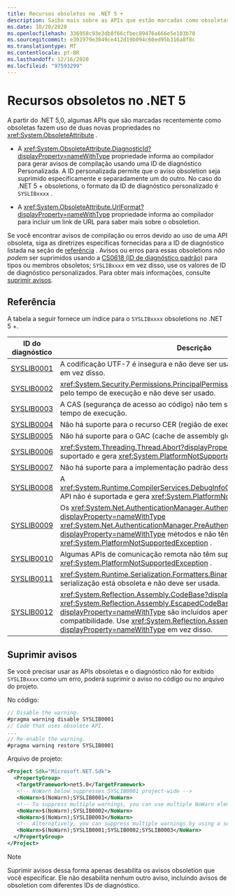 ```yaml
---
title: Recursos obsoletos no .NET 5 +
description: Saiba mais sobre as APIs que estão marcadas como obsoletas no .NET 5,0 e versões posteriores que produzem avisos do compilador SYSLIB.
ms.date: 10/20/2020
ms.openlocfilehash: 336958c93e3db8f66cfbec89476a666e5e103b70
ms.sourcegitcommit: e301979e3049ce412d19b094c60ed95b316a8f8c
ms.translationtype: MT
ms.contentlocale: pt-BR
ms.lasthandoff: 12/16/2020
ms.locfileid: "97593299"
---
```

# <a name="obsolete-features-in-net-5"></a>Recursos obsoletos no .NET 5

A partir do .NET 5,0, algumas APIs que são marcadas recentemente como obsoletas fazem uso de duas novas propriedades no <xref:System.ObsoleteAttribute> .

- A <xref:System.ObsoleteAttribute.DiagnosticId?displayProperty=nameWithType> propriedade informa ao compilador para gerar avisos de compilação usando uma ID de diagnóstico Personalizada. A ID personalizada permite que o aviso obsoletion seja suprimido especificamente e separadamente um do outro. No caso do .NET 5 + obsoletions, o formato da ID de diagnóstico personalizado é `SYSLIBxxxx` .

- A <xref:System.ObsoleteAttribute.UrlFormat?displayProperty=nameWithType> propriedade informa ao compilador para incluir um link de URL para saber mais sobre o obsoletion.

Se você encontrar avisos de compilação ou erros devido ao uso de uma API obsoleta, siga as diretrizes específicas fornecidas para a ID de diagnóstico listada na seção de [referência](#reference) . Avisos ou erros para essas obsoletions *não podem* ser suprimidos usando a [CS0618 (ID de diagnóstico padrão)](../../csharp/language-reference/compiler-messages/cs0618.md) para tipos ou membros obsoletos; `SYSLIBxxxx` em vez disso, use os valores de ID de diagnóstico personalizados. Para obter mais informações, consulte [suprimir avisos](#suppress-warnings).

## <a name="reference"></a>Referência

A tabela a seguir fornece um índice para o `SYSLIBxxxx` obsoletions no .NET 5 +.

| ID do diagnóstico | Descrição |
| - | - |
| [SYSLIB0001](syslib-warnings/syslib0001.md) | A codificação UTF-7 é insegura e não deve ser usada. Considere usar UTF-8 em vez disso. |
| [SYSLIB0002](syslib-warnings/syslib0002.md) | <xref:System.Security.Permissions.PrincipalPermissionAttribute> Não é respeitado pelo tempo de execução e não deve ser usado. |
| [SYSLIB0003](syslib-warnings/syslib0003.md) | A CAS (segurança de acesso ao código) não tem suporte nem é respeitada pelo tempo de execução. |
| [SYSLIB0004](syslib-warnings/syslib0004.md) | Não há suporte para o recurso CER (região de execução restrita). |
| [SYSLIB0005](syslib-warnings/syslib0005.md) | Não há suporte para o GAC (cache de assembly global). |
| [SYSLIB0006](syslib-warnings/syslib0006.md) | <xref:System.Threading.Thread.Abort?displayProperty=nameWithType> Não é suportado e gera <xref:System.PlatformNotSupportedException> . |
| [SYSLIB0007](syslib-warnings/syslib0007.md) | Não há suporte para a implementação padrão desse algoritmo de criptografia. |
| [SYSLIB0008](syslib-warnings/syslib0008.md) | A <xref:System.Runtime.CompilerServices.DebugInfoGenerator.CreatePdbGenerator> API não é suportada e gera <xref:System.PlatformNotSupportedException> . |
| [SYSLIB0009](syslib-warnings/syslib0009.md) | Os <xref:System.Net.AuthenticationManager.Authenticate%2A?displayProperty=nameWithType> <xref:System.Net.AuthenticationManager.PreAuthenticate%2A?displayProperty=nameWithType> métodos e não têm suporte e geram <xref:System.PlatformNotSupportedException> . |
| [SYSLIB0010](syslib-warnings/syslib0010.md) | Algumas APIs de comunicação remota não têm suporte e geram <xref:System.PlatformNotSupportedException> . |
| [SYSLIB0011](syslib-warnings/syslib0011.md) | <xref:System.Runtime.Serialization.Formatters.Binary.BinaryFormatter> a serialização está obsoleta e não deve ser usada. |
| [SYSLIB0012](syslib-warnings/syslib0012.md) | <xref:System.Reflection.Assembly.CodeBase?displayProperty=nameWithType> e <xref:System.Reflection.Assembly.EscapedCodeBase?displayProperty=nameWithType> são incluídos apenas para .NET Framework compatibilidade. Use <xref:System.Reflection.Assembly.Location?displayProperty=nameWithType> em vez disso. |

## <a name="suppress-warnings"></a>Suprimir avisos

Se você precisar usar as APIs obsoletas e o diagnóstico não for exibido `SYSLIBxxxx` como um erro, poderá suprimir o aviso no código ou no arquivo do projeto.

No código:

```csharp
// Disable the warning.
#pragma warning disable SYSLIB0001
// Code that uses obsolete API.
...
// Re-enable the warning.
#pragma warning restore SYSLIB0001
```

Arquivo de projeto:

```xml
<Project Sdk="Microsoft.NET.Sdk">
  <PropertyGroup>
   <TargetFramework>net5.0</TargetFramework>
   <!-- NoWarn below suppresses SYSLIB0001 project-wide -->
   <NoWarn>$(NoWarn);SYSLIB0001</NoWarn>
   <!-- To suppress multiple warnings, you can use multiple NoWarn elements -->
   <NoWarn>$(NoWarn);SYSLIB0002</NoWarn>
   <NoWarn>$(NoWarn);SYSLIB0003</NoWarn>
   <!-- Alternatively, you can suppress multiple warnings by using a semicolon-delimited list -->
   <NoWarn>$(NoWarn);SYSLIB0001;SYSLIB0002;SYSLIB0003</NoWarn>
  </PropertyGroup>
</Project>
```

> [!NOTE]
> Suprimir avisos dessa forma apenas desabilita os avisos obsoletion que você especificar. Ele não desabilita nenhum outro aviso, incluindo avisos de obsoletion com diferentes IDs de diagnóstico.
